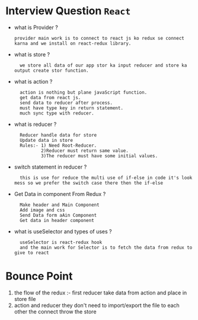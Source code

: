 # Interview Question `React`

- what is Provider ?

      provider main work is to connect to react js ko redux se connect karna and we install on react-redux library.

- what is store ?

        we store all data of our app stor ka input reducer and store ka output create stor function.

- what is action ?

        action is nothing but plane javaScript function.
        get data from react js.
        send data to reducer after process.
        must have type key in return statement.
        much sync type with reducer.

- what is reducer ?

        Reducer handle data for store
        Update data in store
        Rules:- 1) Need Root-Reducer.
                2)Reducer must return same value.
                3)The reducer must have some initial values.

- switch statement in reducer ?

        this is use for reduce the multi use of if-else in code it's look mess so we prefer the switch case there then the if-else

- Get Data in component From Redux ?

        Make header and Main Component
        Add image and css
        Send Data form aAin Component
        Get data in header component

- what is useSelector and types of uses ?

        useSelector is react-redux hook
        and the main work for Selector is to fetch the data from redux to give to react

# Bounce Point

1. the flow of the redux :- first reducer take data from action and place in store file
2. action and reducer they don't need to import/export the file to each other the connect throw the store
